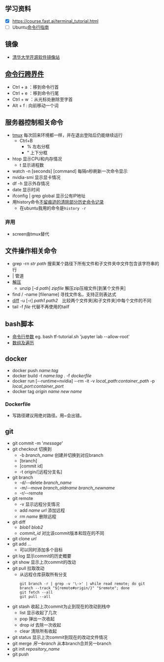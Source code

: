 ## 学习资料
- [x] https://course.fast.ai/terminal_tutorial.html
- [ ] Ubuntu[命令行指南
](https://wiki.ubuntu.org.cn/%E5%91%BD%E4%BB%A4%E8%A1%8C%E6%8C%87%E5%8D%97)

## 镜像
* [清华大学开源软件镜像站](https://mirrors.tuna.tsinghua.edu.cn/help/ubuntu/)

## [命令行跨界件](https://linuxtoy.org/archives/bash-shortcuts.html)
* Ctrl + a ：移到命令行首
* Ctrl + e ：移到命令行尾
* Ctrl + w ：从光标处删除至字首
* Alt + f : 向前移动一个词
    
## 服务器控制相关命令
* [tmux](https://www.cnblogs.com/kaiye/p/6275207.html) 每次回来环境都一样，并在退出登陆后仍能继续运行
    * Ctrl+B
        * % 左右分框
        * " 上下分框
* htop 显示CPU和内存情况
    * t 显示进程数
* watch -n [seconds] [command] 每隔n秒刷新一次命令显示
* nvidia-smi 显示显卡情况
* df -h 显示外存情况
* date 显示时间
* ifconfig | grep global 显示公有IP地址
* 用history命令[不留痕迹的清除部分历史命令记录](不留痕迹的清除部分history历史命令记录)
	* 在ubuntu我用的命令是```history -r```
	

### 弃用
* screen由tmux替代

## 文件操作相关命令
* grep -rn *str* *path* 搜索某个路径下所有文件和子文件夹中文件包含该字符串的行
* | 管道
* [解压](https://www.jianshu.com/p/ca41f32420d6)
	* unzip [-d *path*] *zipfile* 解压zip压缩文件[到某个文件夹]
* find / -name [filename] 寻找文件名，支持正则表达式
* [diff](https://www.cnblogs.com/peida/archive/2012/12/12/2814048.html) -u [-r] *path1* *path2*　比较两个文件夹[和子文件夹]中每个文件的不同
* tail -f *file* 代替不再使用的tailf

## bash脚本
* [命令行参数](https://www.runoob.com/linux/linux-shell-passing-arguments.html)
	eg. bash tf-tutorial.sh 'jupyter lab --allow-root'
* [数组及遍历](https://blog.csdn.net/redhat456/article/details/6068409)

## docker
* docker push *name*:*tag*
* docker build -t *name*:*tag* .  -f *dockerfile* 
* docker run [--runtime=nvidia] --rm -it -v *local_path*:*container_path* -p *local_port*:*container_port*
* docker tag *origin name* *new name*

### Dockerfile
* 写路径建议用绝对路径。用~会出错。

## git
* git commit -m '*message*'
* git checkout 切换到
	* -b *branch_name* 创建并切换到对应branch
	* [branch]
	* [commit id]
	* -t origin/[远程分支名]
* git branch
	* -d/--delete *branch_name*
	* -m/--move  *branch_oldname* *branch_newname*
	* -r/--remote
* git remote
	* -v 显示远程分支情况
	* add *name* *url* 添加远程
	* rm *name* 删除远程
* git diff
	* *blob1* *blob2*
	* *commit_id* 对比该commit版本和现在的不同
* git clone *url*
* git add ... 
	* 可以同时添加多个目标
* git log 显示commit的历史概要
* git show 显示上次commit的改动
* git pull 拉取改动
	* 从远程仓库获取所有分支
		```
		git branch -r | grep -v '\->' | while read remote; do git branch --track "${remote#origin/}" "$remote"; done
		git fetch --all
		git pull --all
		```
* git stash 收起上次commit为止到现在的改动到栈中
	* list 显示收起了几次
	* pop 弹出一次收起
	* drop *id* 去除一次收起
	* clear 清除所有收起
* git status 显示上次commit到现在的改动文件情况
* git merge *另一branch* 从本branch合并另一branch
* git init *repository_name*
* git push 
